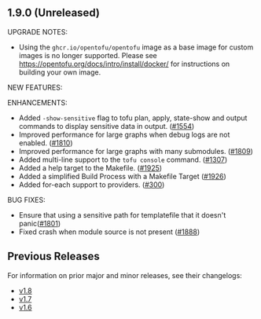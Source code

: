 ## 1.9.0 (Unreleased)

UPGRADE NOTES:

* Using the `ghcr.io/opentofu/opentofu` image as a base image for custom images is no longer supported. Please see https://opentofu.org/docs/intro/install/docker/ for instructions on building your own image.

NEW FEATURES:

ENHANCEMENTS:
* Added `-show-sensitive` flag to tofu plan, apply, state-show and output commands to display sensitive data in output. ([#1554](https://github.com/opentofu/opentofu/pull/1554))
* Improved performance for large graphs when debug logs are not enabled. ([#1810](https://github.com/opentofu/opentofu/pull/1810))
* Improved performance for large graphs with many submodules. ([#1809](https://github.com/opentofu/opentofu/pull/1809))
* Added multi-line support to the `tofu console` command. ([#1307](https://github.com/opentofu/opentofu/issues/1307))
* Added a help target to the Makefile. ([#1925](https://github.com/opentofu/opentofu/pull/1925))
* Added a simplified Build Process with a Makefile Target ([#1926](https://github.com/opentofu/opentofu/issues/1926))
* Added for-each support to providers. ([#300](https://github.com/opentofu/opentofu/issues/300))

BUG FIXES:
* Ensure that using a sensitive path for templatefile that it doesn't panic([#1801](https://github.com/opentofu/opentofu/issues/1801))
* Fixed crash when module source is not present ([#1888](https://github.com/opentofu/opentofu/pull/1888))

## Previous Releases

For information on prior major and minor releases, see their changelogs:

- [v1.8](https://github.com/opentofu/opentofu/blob/v1.8/CHANGELOG.md)
- [v1.7](https://github.com/opentofu/opentofu/blob/v1.7/CHANGELOG.md)
- [v1.6](https://github.com/opentofu/opentofu/blob/v1.6/CHANGELOG.md)
